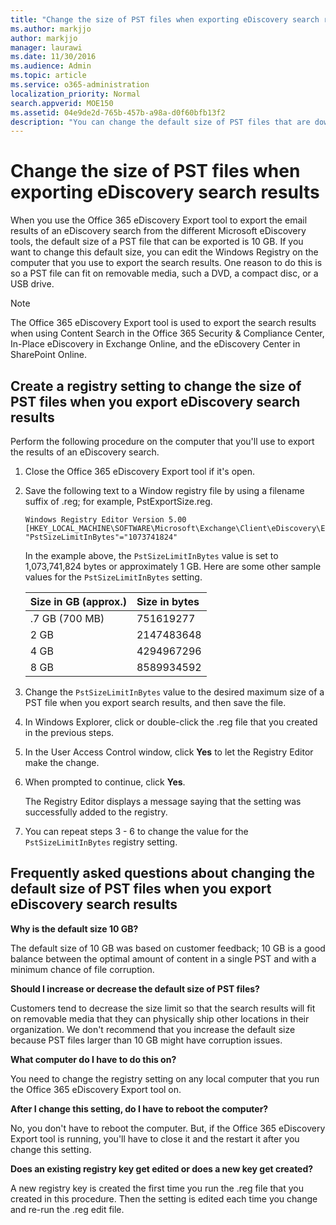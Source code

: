```yaml
---
title: "Change the size of PST files when exporting eDiscovery search results"
ms.author: markjjo
author: markjjo
manager: laurawi
ms.date: 11/30/2016
ms.audience: Admin
ms.topic: article
ms.service: o365-administration
localization_priority: Normal
search.appverid: MOE150
ms.assetid: 04e9de2d-765b-457b-a98a-d0f60bfb13f2
description: "You can change the default size of PST files that are downloaded to your computer when you export eDiscovery search results."
---
```


# Change the size of PST files when exporting eDiscovery search results

When you use the Office 365 eDiscovery Export tool to export the email results of an eDiscovery search from the different Microsoft eDiscovery tools, the default size of a PST file that can be exported is 10 GB. If you want to change this default size, you can edit the Windows Registry on the computer that you use to export the search results. One reason to do this is so a PST file can fit on removable media, such a DVD, a compact disc, or a USB drive. 
  
> [!NOTE]
>  The Office 365 eDiscovery Export tool is used to export the search results when using Content Search in the Office 365 Security &amp; Compliance Center, In-Place eDiscovery in Exchange Online, and the eDiscovery Center in SharePoint Online. 
  
## Create a registry setting to change the size of PST files when you export eDiscovery search results

Perform the following procedure on the computer that you'll use to export the results of an eDiscovery search.
  
1. Close the Office 365 eDiscovery Export tool if it's open. 
    
2. Save the following text to a Window registry file by using a filename suffix of .reg; for example, PstExportSize.reg. 
    
    ```
    Windows Registry Editor Version 5.00
    [HKEY_LOCAL_MACHINE\SOFTWARE\Microsoft\Exchange\Client\eDiscovery\ExportTool]
    "PstSizeLimitInBytes"="1073741824"
    ```

    In the example above, the  `PstSizeLimitInBytes` value is set to 1,073,741,824 bytes or approximately 1 GB. Here are some other sample values for the  `PstSizeLimitInBytes` setting. 
    
    |**Size in GB (approx.)**|**Size in bytes**|
    |:-----|:-----|
    |.7 GB (700 MB)  <br/> |751619277  <br/> |
    |2 GB  <br/> |2147483648  <br/> |
    |4 GB  <br/> |4294967296  <br/> |
    |8 GB  <br/> |8589934592  <br/> |
   
3. Change the `PstSizeLimitInBytes` value to the desired maximum size of a PST file when you export search results, and then save the file. 
    
4. In Windows Explorer, click or double-click the .reg file that you created in the previous steps.
    
5. In the User Access Control window, click **Yes** to let the Registry Editor make the change. 
    
6. When prompted to continue, click **Yes**.
    
    The Registry Editor displays a message saying that the setting was successfully added to the registry.
    
7. You can repeat steps 3 - 6 to change the value for the  `PstSizeLimitInBytes` registry setting. 
  
## Frequently asked questions about changing the default size of PST files when you export eDiscovery search results

 **Why is the default size 10 GB?**
  
The default size of 10 GB was based on customer feedback; 10 GB is a good balance between the optimal amount of content in a single PST and with a minimum chance of file corruption.
  
 **Should I increase or decrease the default size of PST files?**
  
Customers tend to decrease the size limit so that the search results will fit on removable media that they can physically ship other locations in their organization. We don't recommend that you increase the default size because PST files larger than 10 GB might have corruption issues.
  
 **What computer do I have to do this on?**
  
You need to change the registry setting on any local computer that you run the Office 365 eDiscovery Export tool on.
  
 **After I change this setting, do I have to reboot the computer?**
  
No, you don't have to reboot the computer. But, if the Office 365 eDiscovery Export tool is running, you'll have to close it and the restart it after you change this setting.
  
 **Does an existing registry key get edited or does a new key get created?**
  
A new registry key is created the first time you run the .reg file that you created in this procedure. Then the setting is edited each time you change and re-run the .reg edit file.
